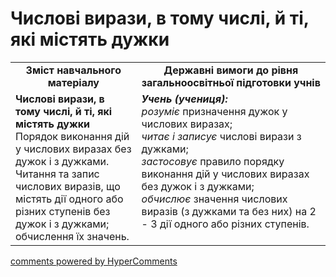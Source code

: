 <div id="hypercomments_widget" class="js-hypercomments-widget invisible"></div>

# Числові вирази, в тому числі, й ті, які містять дужки
<table>
  <tr>
    <td width="40%" align="center"><b>Зміст навчального матеріалу<b></td>
    <td width="60%" align="center"><b>Державні вимоги до рівня загальноосвітньої підготовки учнів</b></td>
  </tr>
  <tr>
    <td width="40%" style="vertical-align:top !important;"><b>Числові вирази, в тому числі, й ті, які містять дужки</b><br>
Порядок виконання дій у числових виразах без дужок і з дужками.<br>
Читання та запис числових виразів, що містять дії одного або різних ступенів без дужок і з дужками; обчислення їх  значень.<br></td>
    <td width="60%" style="vertical-align:top !important;"><i><b>Учень (учениця):</b></i><br>
<i>розуміє</i> призначення дужок у числових виразах;<br>
<i>читає і записує</i> числові вирази з дужками;<br>
<i>застосовує</i> правило порядку виконання дій у числових виразах без дужок і з дужками;<br>
<i>обчислює</i> значення числових виразів (з дужками та без них) на 2 - 3 дії одного або різних ступенів.<br></td>
  </tr>
</table>

<div class="js-hypercomments-container">
    <a href="http://hypercomments.com" class="hc-link" title="comments widget">comments powered by HyperComments</a>
</div>